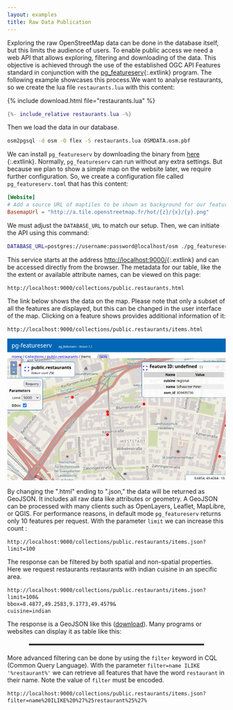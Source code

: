 ```yaml
---
layout: examples
title: Raw Data Publication
---
```


Exploring the raw OpenStreetMap data can be done in the database itself, but this limits the audience of users. To enable public access we need a web API that allows exploring, filtering and downloading of the data. This objective is achieved through the use of the established OGC API Features standard in conjunction with the [pg_featureserv](https://github.com/CrunchyData/pg_featureserv){:.extlink} program. The following example showcases this process.We want to analyse restaurants, so we create the lua file `restaurants.lua` with this content:

{% include download.html file="restaurants.lua" %}

```lua
{%- include_relative restaurants.lua -%}
```

Then we load the data in our database.

```sh
osm2pgsql -d osm -O flex -S restaurants.lua OSMDATA.osm.pbf
```

We can install `pg_featureserv` by downloading the binary from [here](https://access.crunchydata.com/documentation/pg_featureserv/latest/installation/installing/) {:.extlink}. Normally, `pg_featureserv` can run without any extra settings. But because we plan to show a simple map on the website later, we require further configuration. So, we create a configuration file called `pg_featureserv.toml` that has this content:

```toml
[Website]
# Add a source URL of maptiles to be shown as background for our features
BasemapUrl = "http://a.tile.openstreetmap.fr/hot/{z}/{x}/{y}.png"
```

We must adjust the `DATABASE_URL` to match our setup. Then, we can initiate the API using this command:

```sh
DATABASE_URL=postgres://username:password@localhost/osm ./pg_featureserv --config=./pg_featureserv.toml
```

This service starts at the address [http://localhost:9000/](http://localhost:9000/){:.extlink}  and can be accessed directly from the browser. The metadata for our table, like the the extent or available attribute names, can be viewed on this page:

```
http://localhost:9000/collections/public.restaurants.html
```

The link below shows the data on the map. Please note that only a subset of all the features are displayed, but this can be changed in the user interface of the map. Clicking on a feature shows provides additional information of it:

```
http://localhost:9000/collections/public.restaurants/items.html
```

<a href="pg_featureserv.jpg">
  <img alt="Screenshot of pg_featureserv" class="fullwidth" src="pg_featureserv.jpg"  />
</a>

By changing the ".html" ending to ".json," the data will be returned as GeoJSON. It includes all raw data like attributes or geometry. A GeoJSON can be processed with many clients such as OpenLayers, Leaflet, MapLibre, or QGIS. For performance reasons, in default mode `pg_featureserv` returns only 10 features per request. With the parameter `limit` we can increase this count :

```
http://localhost:9000/collections/public.restaurants/items.json?
limit=100
```

The response can be filtered by both spatial and non-spatial properties. Here we request restaurants restaurants with indian cuisine in an specific area.

```
http://localhost:9000/collections/public.restaurants/items.json?
limit=100&
bbox=8.4877,49.2583,9.1773,49.4579&
cuisine=indian
```

The response is a GeoJSON like this ([download](indian-restaurants.geojson)). Many programs or websites can display it as table like this:

<table border="1">
    <thead>
        <tr id="tableHeaders"></tr>
    </thead>
    <tbody id="tableBody"></tbody>
</table>

More advanced filtering can be done by using the `filter` keyword in CQL (Common Query Language). With the parameter `filter=name ILIKE '%restaurant%'` we can retrieve all features that have the word `restaurant` in their name. Note the value of `filter` must be encoded.

```
http://localhost:9000/collections/public.restaurants/items.json?
filter=name%20ILIKE%20%27%25restaurant%25%27%
```

<style>
        table {
            width: 80%;
            margin: 20px auto;
            border-collapse: collapse;
            border: 2px solid #333;
        }

        th, td {
            padding: 10px;
            border: 1px solid #333;
            text-align: left;
        }

        th {
            background-color: #333;
            color: #fff;
        }

        tr:nth-child(even) {
            background-color: #f2f2f2;
        }

        tr:hover {
            background-color: #ddd;
        }
</style>

<script>
const jsonUrl = 'indian-restaurants.geojson';

async function fetchData() {
    try {
        const response = await fetch(jsonUrl);
        const data = await response.json();
        const features = data.features;

        const tableHeadersRow = document.getElementById('tableHeaders');
        const tableBody = document.getElementById('tableBody');

        // Create column headers dynamically from properties
        const properties = Object.keys(features[0].properties);
        properties.push("Latitude", "Longitude");

        properties.forEach((property) => {
            const th = document.createElement('th');
            th.textContent = property;
            tableHeadersRow.appendChild(th);
        });

        features.forEach((feature) => {
            const row = tableBody.insertRow();
            properties.forEach((property) => {
                const cell = row.insertCell();
                if (property === "Latitude") {
                    cell.textContent = feature.geometry.coordinates[1];
                } else if (property === "Longitude") {
                    cell.textContent = feature.geometry.coordinates[0];
                } else {
                    cell.textContent = feature.properties[property];
                }
            });
        });
    } catch (error) {
        console.error('Error fetching JSON data:', error);
    }
}

fetchData();
</script>
